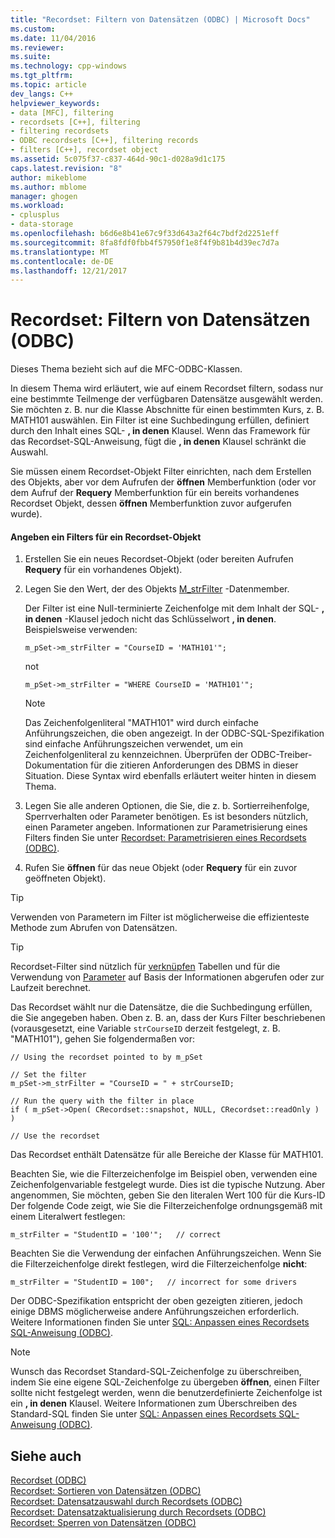 ```yaml
---
title: "Recordset: Filtern von Datensätzen (ODBC) | Microsoft Docs"
ms.custom: 
ms.date: 11/04/2016
ms.reviewer: 
ms.suite: 
ms.technology: cpp-windows
ms.tgt_pltfrm: 
ms.topic: article
dev_langs: C++
helpviewer_keywords:
- data [MFC], filtering
- recordsets [C++], filtering
- filtering recordsets
- ODBC recordsets [C++], filtering records
- filters [C++], recordset object
ms.assetid: 5c075f37-c837-464d-90c1-d028a9d1c175
caps.latest.revision: "8"
author: mikeblome
ms.author: mblome
manager: ghogen
ms.workload:
- cplusplus
- data-storage
ms.openlocfilehash: b6d6e8b41e67c9f33d643a2f64c7bdf2d2251eff
ms.sourcegitcommit: 8fa8fdf0fbb4f57950f1e8f4f9b81b4d39ec7d7a
ms.translationtype: MT
ms.contentlocale: de-DE
ms.lasthandoff: 12/21/2017
---
```

# <a name="recordset-filtering-records-odbc"></a>Recordset: Filtern von Datensätzen (ODBC)
Dieses Thema bezieht sich auf die MFC-ODBC-Klassen.  
  
 In diesem Thema wird erläutert, wie auf einem Recordset filtern, sodass nur eine bestimmte Teilmenge der verfügbaren Datensätze ausgewählt werden. Sie möchten z. B. nur die Klasse Abschnitte für einen bestimmten Kurs, z. B. MATH101 auswählen. Ein Filter ist eine Suchbedingung erfüllen, definiert durch den Inhalt eines SQL- **, in denen** Klausel. Wenn das Framework für das Recordset-SQL-Anweisung, fügt die **, in denen** Klausel schränkt die Auswahl.  
  
 Sie müssen einem Recordset-Objekt Filter einrichten, nach dem Erstellen des Objekts, aber vor dem Aufrufen der **öffnen** Memberfunktion (oder vor dem Aufruf der **Requery** Memberfunktion für ein bereits vorhandenes Recordset Objekt, dessen **öffnen** Memberfunktion zuvor aufgerufen wurde).  
  
#### <a name="to-specify-a-filter-for-a-recordset-object"></a>Angeben ein Filters für ein Recordset-Objekt  
  
1.  Erstellen Sie ein neues Recordset-Objekt (oder bereiten Aufrufen **Requery** für ein vorhandenes Objekt).  
  
2.  Legen Sie den Wert, der des Objekts [M_strFilter](../../mfc/reference/crecordset-class.md#m_strfilter) -Datenmember.  
  
     Der Filter ist eine Null-terminierte Zeichenfolge mit dem Inhalt der SQL- **, in denen** -Klausel jedoch nicht das Schlüsselwort **, in denen**. Beispielsweise verwenden:  
  
    ```  
    m_pSet->m_strFilter = "CourseID = 'MATH101'";  
    ```  
  
     not  
  
    ```  
    m_pSet->m_strFilter = "WHERE CourseID = 'MATH101'";  
    ```  
  
    > [!NOTE]
    >  Das Zeichenfolgenliteral "MATH101" wird durch einfache Anführungszeichen, die oben angezeigt. In der ODBC-SQL-Spezifikation sind einfache Anführungszeichen verwendet, um ein Zeichenfolgenliteral zu kennzeichnen. Überprüfen der ODBC-Treiber-Dokumentation für die zitieren Anforderungen des DBMS in dieser Situation. Diese Syntax wird ebenfalls erläutert weiter hinten in diesem Thema.  
  
3.  Legen Sie alle anderen Optionen, die Sie, die z. b. Sortierreihenfolge, Sperrverhalten oder Parameter benötigen. Es ist besonders nützlich, einen Parameter angeben. Informationen zur Parametrisierung eines Filters finden Sie unter [Recordset: Parametrisieren eines Recordsets (ODBC)](../../data/odbc/recordset-parameterizing-a-recordset-odbc.md).  
  
4.  Rufen Sie **öffnen** für das neue Objekt (oder **Requery** für ein zuvor geöffneten Objekt).  
  
> [!TIP]
>  Verwenden von Parametern im Filter ist möglicherweise die effizienteste Methode zum Abrufen von Datensätzen.  
  
> [!TIP]
>  Recordset-Filter sind nützlich für [verknüpfen](../../data/odbc/recordset-performing-a-join-odbc.md) Tabellen und für die Verwendung von [Parameter](../../data/odbc/recordset-parameterizing-a-recordset-odbc.md) auf Basis der Informationen abgerufen oder zur Laufzeit berechnet.  
  
 Das Recordset wählt nur die Datensätze, die die Suchbedingung erfüllen, die Sie angegeben haben. Oben z. B. an, dass der Kurs Filter beschriebenen (vorausgesetzt, eine Variable `strCourseID` derzeit festgelegt, z. B. "MATH101"), gehen Sie folgendermaßen vor:  
  
```  
// Using the recordset pointed to by m_pSet  
  
// Set the filter  
m_pSet->m_strFilter = "CourseID = " + strCourseID;   
  
// Run the query with the filter in place  
if ( m_pSet->Open( CRecordset::snapshot, NULL, CRecordset::readOnly ) )  
  
// Use the recordset  
```  
  
 Das Recordset enthält Datensätze für alle Bereiche der Klasse für MATH101.  
  
 Beachten Sie, wie die Filterzeichenfolge im Beispiel oben, verwenden eine Zeichenfolgenvariable festgelegt wurde. Dies ist die typische Nutzung. Aber angenommen, Sie möchten, geben Sie den literalen Wert 100 für die Kurs-ID Der folgende Code zeigt, wie Sie die Filterzeichenfolge ordnungsgemäß mit einem Literalwert festlegen:  
  
```  
m_strFilter = "StudentID = '100'";   // correct  
```  
  
 Beachten Sie die Verwendung der einfachen Anführungszeichen. Wenn Sie die Filterzeichenfolge direkt festlegen, wird die Filterzeichenfolge **nicht**:  
  
```  
m_strFilter = "StudentID = 100";   // incorrect for some drivers  
```  
  
 Der ODBC-Spezifikation entspricht der oben gezeigten zitieren, jedoch einige DBMS möglicherweise andere Anführungszeichen erforderlich. Weitere Informationen finden Sie unter [SQL: Anpassen eines Recordsets SQL-Anweisung (ODBC)](../../data/odbc/sql-customizing-your-recordsets-sql-statement-odbc.md).  
  
> [!NOTE]
>  Wunsch das Recordset Standard-SQL-Zeichenfolge zu überschreiben, indem Sie eine eigene SQL-Zeichenfolge zu übergeben **öffnen**, einen Filter sollte nicht festgelegt werden, wenn die benutzerdefinierte Zeichenfolge ist ein **, in denen** Klausel. Weitere Informationen zum Überschreiben des Standard-SQL finden Sie unter [SQL: Anpassen eines Recordsets SQL-Anweisung (ODBC)](../../data/odbc/sql-customizing-your-recordsets-sql-statement-odbc.md).  
  
## <a name="see-also"></a>Siehe auch  
 [Recordset (ODBC)](../../data/odbc/recordset-odbc.md)   
 [Recordset: Sortieren von Datensätzen (ODBC)](../../data/odbc/recordset-sorting-records-odbc.md)   
 [Recordset: Datensatzauswahl durch Recordsets (ODBC)](../../data/odbc/recordset-how-recordsets-select-records-odbc.md)   
 [Recordset: Datensatzaktualisierung durch Recordsets (ODBC)](../../data/odbc/recordset-how-recordsets-update-records-odbc.md)   
 [Recordset: Sperren von Datensätzen (ODBC)](../../data/odbc/recordset-locking-records-odbc.md)